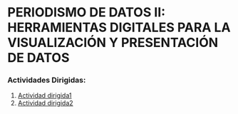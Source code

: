 # PERIODISMO DE DATOS II: HERRAMIENTAS DIGITALES PARA LA VISUALIZACIÓN Y PRESENTACIÓN DE DATOS

### Actividades Dirigidas:
1. [Actividad dirigida1](https://github.com/nebrijas/periodismodedatos-nbugaring/tree/main/AD1)
2. [Actividad dirigida2](https://github.com/nebrijas/periodismodedatos-nbugaring/tree/main/AD2)

